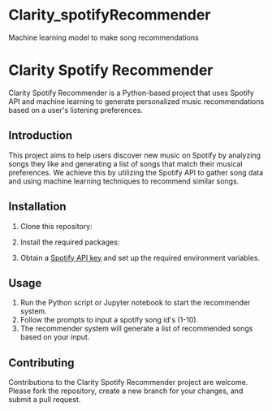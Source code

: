 # Clarity_spotifyRecommender
Machine learning model to make song recommendations
# Clarity Spotify Recommender

Clarity Spotify Recommender is a Python-based project that uses Spotify API and machine learning to generate personalized music recommendations based on a user's listening preferences.


## Introduction

This project aims to help users discover new music on Spotify by analyzing songs they like and generating a list of songs that match their musical preferences. We achieve this by utilizing the Spotify API to gather song data and using machine learning techniques to recommend similar songs.

## Installation

1. Clone this repository:
2. Install the required packages:

3. Obtain a [Spotify API key](https://developer.spotify.com/dashboard/applications) and set up the required environment variables.

## Usage

1. Run the Python script or Jupyter notebook to start the recommender system.
2. Follow the prompts to input a spotify song id's (1-10).
3. The recommender system will generate a list of recommended songs based on your input.

## Contributing

Contributions to the Clarity Spotify Recommender project are welcome. Please fork the repository, create a new branch for your changes, and submit a pull request.


